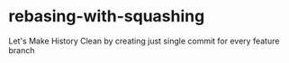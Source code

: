 # rebasing-with-squashing
Let's Make History Clean by creating just single commit for every feature branch
